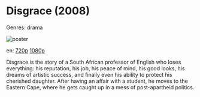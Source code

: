 # Disgrace (2008)

Genres: drama

![poster](http://image.tmdb.org/t/p/w500/ivyr1uyg3UNdLx9GoC8y2m318LU.jpg)

en:
  [720p](magnet:?xt=urn:btih:E3C3F98BA1A79D0D525EBEE9C770AB7E9A59C40D&tr=udp://glotorrents.pw:6969/announce&tr=udp://tracker.opentrackr.org:1337/announce&tr=udp://torrent.gresille.org:80/announce&tr=udp://tracker.openbittorrent.com:80&tr=udp://tracker.coppersurfer.tk:6969&tr=udp://tracker.leechers-paradise.org:6969&tr=udp://p4p.arenabg.ch:1337&tr=udp://tracker.internetwarriors.net:1337)
  [1080p](magnet:?xt=urn:btih:51D7EEAB8E77632967E4550BA41B0FEB9FDCDA55&tr=udp://glotorrents.pw:6969/announce&tr=udp://tracker.opentrackr.org:1337/announce&tr=udp://torrent.gresille.org:80/announce&tr=udp://tracker.openbittorrent.com:80&tr=udp://tracker.coppersurfer.tk:6969&tr=udp://tracker.leechers-paradise.org:6969&tr=udp://p4p.arenabg.ch:1337&tr=udp://tracker.internetwarriors.net:1337)
  


Disgrace is the story of a South African professor of English who loses everything: his reputation, his job, his peace of mind, his good looks, his dreams of artistic success, and finally even his ability to protect his cherished daughter. After having an affair with a student, he moves to the Eastern Cape, where he gets caught up in a mess of post-apartheid politics.